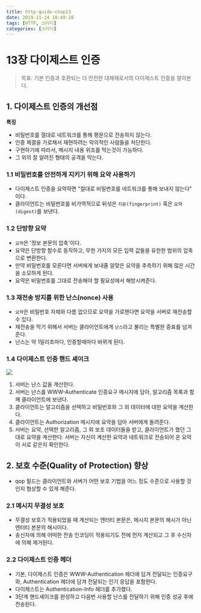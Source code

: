 ```yaml
---
title: http-guide-chap13
date: 2019-11-24 18:49:28
tags: [HTTP, 스터디]
categories: [스터디]
---
```

# 13장 다이제스트 인증

> 목표: 기본 인증과 호환되는 더 안전한 대체재로서의 다이제스트 인증을 알아본다.

## 1. 다이제스트 인증의 개선점

**특징**

- 비밀번호를 절대로 네트워크를 통해 평문으로 전송하지 않는다.
- 인증 체결을 가로채서 재현하려는 악의적인 사람들을 처단한다.
- 구현하기에 따라서, 메시지 내용 위조를 막는것이 가능하다.
- 그 외의 잘 알려진 형태의 공격을 막는다.

### 1.1 비밀번호를 안전하게 지키기 위해 요약 사용하기

- 다이제스트 인증을 요약하면 "절대로 비밀번호를 네트워크를 통해 보내지 않는다" 이다.
- 클라이언트는 비밀번호를 비가역적으로 뒤섞은 `지문(fingerprint)` 혹은 `요약(digest)`를 보낸다.

### 1.2 단방향 요약

- `요약`은 '정보 본문의 압축'이다.
- 요약은 단방향 함수로 동작하고, 무한 가지의 모든 입력 값들을 유한한 범위의 압축으로 변환한다.
- 만약 비밀번호를 모른다면 서버에게 보내줄 알맞은 요약을 추측하기 위해 많은 시간을 소모하게 된다.
- 요약은 비밀번호를 그대로 전송해야 할 필요성에서 해방시켜준다.

### 1.3 재전송 방지를 위한 난스(nonce) 사용

- `요약`은 비밀번호 자체와 다름 없으므로 요약을 가로챈다면 요약을 서버로 재전송할 수 있다.
- 재전송을 막기 위해서 서버는 클라이언트에게 `난스`라고 불리는 특별한 증표를 넘겨준다.
- 난스는 약 1밀리초마다, 인증할때마다 바뀌게 된다.

### 1.4 다이제스트 인증 핸드 셰이크

![](/images/http-guide-chap13.png)

1. 서버는 난스 값을 계산한다.
2. 서버는 난스를 WWW-Authenticate 인증요구 메시지에 담아, 알고리즘 목록과 함께 클라이언트에 보낸다.
3. 클라이언트는 알고리즘을 선택하고 비밀번호와 그 외 데이터에 대한 요약을 계산한다.
4. 클라이언트는 Authorization 메시지에 요약을 담아 서버에게 돌려준다.
5. 서버는 요약, 선택한 알고리즘, 그 외 보조 데이터들을 받고, 클라이언트가 했던 그대로 요약을 계산한다. 서버는 자신이 계산한 요약과 네트워크로 전송되어 온 요약이 서로 같은지 확인한다.

## 2. 보호 수준(Quality of Protection) 향상

- qop 필드는 클라이언트와 서버가 어떤 보호 기법을 어느 정도 수준으로 사용할 것인지 협상할 수 있게 해준다.

### 2.1 메시지 무결성 보호

- 무결성 보호가 적용되었을 때 계산되는 엔터티 본문은, 메시지 본문의 해시가 아닌 엔터티 본문의 해시이다.
- 송신자에 의해 어떠한 전송 인코딩이 적용되기도 전에 먼저 계산되고 그 후 수신자에 의해 제거된다.

### 2.2 다이제스트 인증 헤더

- 기본, 다이제스트 인증은 WWW-Authentication 헤더에 담겨 전달되는 인증요구와, Authentication 헤더에 담겨 전달되는 인기 응답을 포함한다.
- 다이제스트는 Authentication-Info 헤더를 추가했다.
- 3단계 핸드셰이크를 완성하고 다음번 사용할 난스를 전달하기 위해 인증 성공 후에 전송된다.
